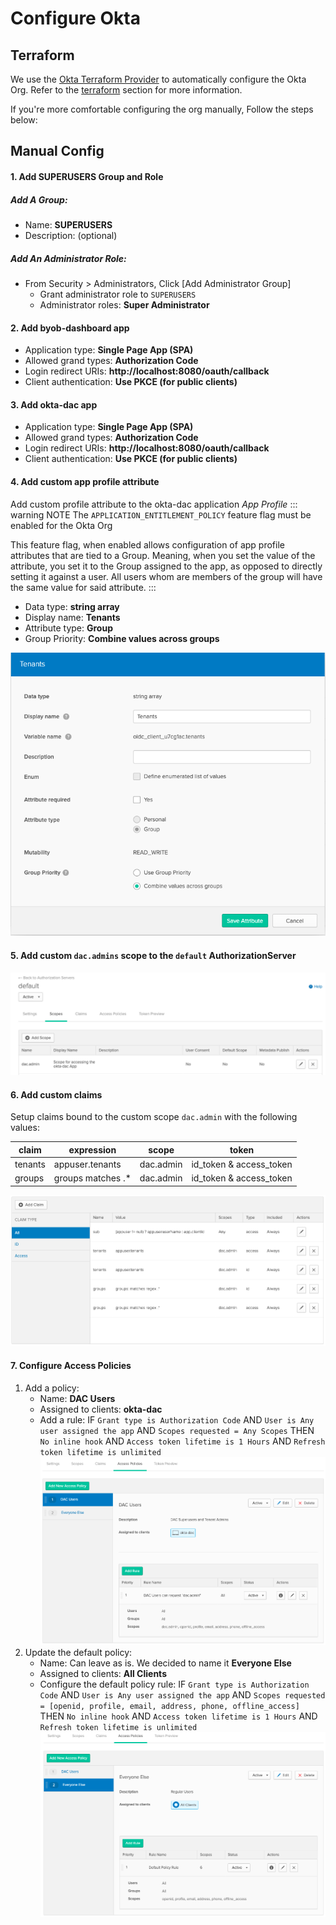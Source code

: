 # Configure Okta

## Terraform
We use the [Okta Terraform Provider](https://www.terraform.io/docs/providers/okta/index.html) to automatically configure the Okta Org. Refer to the [terraform](terraform) section for more information. 

If you're more comfortable configuring the org manually, Follow the steps below: 

## Manual Config
#### 1. Add SUPERUSERS Group and Role
##### Add A Group:
* Name: __SUPERUSERS__
* Description: (optional)
##### Add An Administrator Role:
* From Security > Administrators, Click [Add Administrator Group]
    * Grant administrator role to `SUPERUSERS`
    * Administrator roles: **Super Administrator**

#### 2. Add byob-dashboard app
* Application type: __Single Page App (SPA)__
* Allowed grand types: __Authorization Code__
* Login redirect URIs: __http://localhost:8080/oauth/callback__
* Client authentication: __Use PKCE (for public clients)__

#### 3. Add okta-dac app
* Application type: __Single Page App (SPA)__
* Allowed grand types: __Authorization Code__
* Login redirect URIs: __http://localhost:8080/oauth/callback__
* Client authentication: __Use PKCE (for public clients)__

#### 4. Add custom app profile attribute
Add custom profile attribute to the okta-dac application *App Profile*
::: warning NOTE
The `APPLICATION_ENTITLEMENT_POLICY` feature flag must be enabled for the Okta Org

This feature flag, when enabled allows configuration of app profile attributes that are tied to a Group. Meaning, when you set the value of the attribute, you set it to the Group assigned to the app, as opposed to directly setting it against a user. All users whom are members of the group will have the same value for said attribute.
:::
* Data type: __string array__
* Display name: __Tenants__
* Attribute type: __Group__
* Group Priority: __Combine values across groups__

![alt text](./images/setup/ProfileAttribute_Tenants.png)

#### 5. Add custom `dac.admins` scope to the `default` AuthorizationServer
![alt text](./images/setup/CustomScope.png)

#### 6. Add custom claims
Setup claims bound to the custom scope `dac.admin` with the following values:

| claim | expression | scope | token |
| ----- | ---------- | ----- | ----- |
| tenants | appuser.tenants | dac.admin | id_token & access_token |
| groups | groups matches .* | dac.admin | id_token & access_token |

![alt text](./images/setup/CustomClaims.png)

#### 7. Configure Access Policies
1. Add a policy: 
    * Name: __DAC Users__
    * Assigned to clients: __okta-dac__
    * Add a rule:
    IF `Grant type is Authorization Code` AND `User is Any user assigned the app` AND `Scopes requested = Any Scopes` THEN `No inline hook` AND `Access token lifetime is 1 Hours` AND `Refresh token lifetime is unlimited`
![alt text](./images/setup/Policy_DACUsers.png)
2. Update the default policy:
    * Name: Can leave as is. We decided to name it __Everyone Else__
    * Assigned to clients: __All Clients__
    * Configure the default policy rule:
    IF `Grant type is Authorization Code` AND `User is Any user assigned the app` AND `Scopes requested = [openid, profile, email, address, phone, offline_access]` THEN `No inline hook` AND `Access token lifetime is 1 Hours` AND `Refresh token lifetime is unlimited`        
![alt text](./images/setup/Policy_EveryoneElse.png)